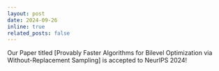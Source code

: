 ```yaml
---
layout: post
date: 2024-09-26
inline: true
related_posts: false
---
```


Our Paper titled [Provably Faster Algorithms for Bilevel Optimization via
Without-Replacement Sampling] is accepted to NeurIPS 2024!